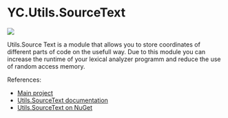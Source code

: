 YC.Utils.SourceText
===================

<a href="http://teamcity/viewType.html?buildTypeId=YaccConstructor_YcUtilsSourceTextGeneralBuild&guest=1">
<img src="http://teamcity/app/rest/builds/buildType:(id:YaccConstructor_YcUtilsSourceTextGeneralBuild)/statusIcon"/>
</a>

Utils.Source Text is a module that allows you to store coordinates of different parts of code on the usefull way. 
Due to this module you can increase the runtime of your lexical analyzer programm and reduce the use of random access memory.

References:
* [Main project]
* [Utils.SourceText documentation]
* [Utils.SourceText on NuGet]


[Main project]:https://code.google.com/p/recursive-ascent
[Utils.SourceText documentation]:https://code.google.com/p/recursive-ascent/wiki/Source_Text_Utils
[Utils.SourceText on NuGet]:http://nuget.org/packages/YC.Utils.SourceText
